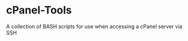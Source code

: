 cPanel-Tools
============

 A collection of BASH scripts for use when accessing a cPanel server via SSH

